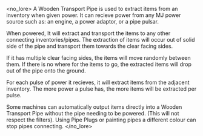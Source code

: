 <no_lore>
A Wooden Transport Pipe is used to extract items from an inventory when given power.
It can recieve power from any MJ power source such as: an engine, a power adaptor, or a pipe pulsar.

When powered, It will extract and transport the items to any other connecting inventories/pipes.
The extraction of items will occur out of solid side of the pipe and transport them towards the clear facing sides.

If it has multiple clear facing sides, the items will move randomly between them.
If there is no where for the items to go, the extracted items will drop out of the pipe onto the ground.

For each pulse of power it recieves, it will extract items from the adjacent inventory.
The more power a pulse has, the more items will be extracted per pulse.

Some machines can automatically output items directly into a Wooden Transport Pipe without the pipe needing to be powered. (This will not respect the filters).
Using Pipe Plugs or painting pipes a different colour can stop pipes connecting.
</no_lore>